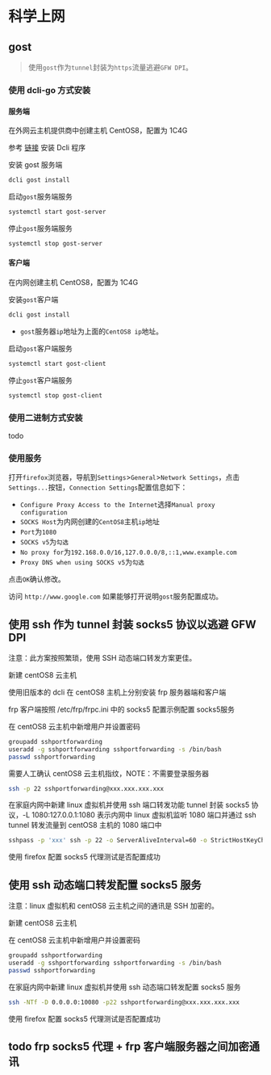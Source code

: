 # 科学上网



## gost

> 使用`gost`作为`tunnel`封装为`https`流量逃避`GFW DPI`。

### 使用 dcli-go 方式安装

#### 服务端

在外网云主机提供商中创建主机 CentOS8，配置为 1C4G

参考 <a href="/dcli/README.html" target="_blank">链接</a> 安装 Dcli 程序

安装 gost 服务端

```bash
dcli gost install
```

启动`gost`服务端服务

```bash
systemctl start gost-server
```

停止`gost`服务端服务

```bash
systemctl stop gost-server
```



#### 客户端

在内网创建主机 CentOS8，配置为 1C4G

安装`gost`客户端

```bash
dcli gost install
```

- `gost`服务器`ip`地址为上面的`CentOS8 ip`地址。

启动`gost`客户端服务

```bash
systemctl start gost-client
```

停止`gost`客户端服务

```bash
systemctl stop gost-client
```



### 使用二进制方式安装

todo



### 使用服务

打开`firefox`浏览器，导航到`Settings`>`General`>`Network Settings`，点击`Settings...`按钮，`Connection Settings`配置信息如下：

- `Configure Proxy Access to the Internet`选择`Manual proxy configuration`
- `SOCKS Host`为内网创建的`CentOS8`主机`ip`地址
- `Port`为`1080`
- `SOCKS v5`为`勾选`
- `No proxy for`为`192.168.0.0/16,127.0.0.0/8,::1,www.example.com`
- `Proxy DNS when using SOCKS v5`为`勾选`

点击`OK`确认修改。

访问 `http://www.google.com` 如果能够打开说明`gost`服务配置成功。



## 使用 ssh 作为 tunnel 封装 socks5 协议以逃避 GFW DPI

注意：此方案按照繁琐，使用 SSH 动态端口转发方案更佳。

新建 centOS8 云主机

使用旧版本的 dcli 在 centOS8 主机上分别安装 frp 服务器端和客户端

frp 客户端按照 /etc/frp/frpc.ini 中的 socks5 配置示例配置 socks5服务

在 centOS8 云主机中新增用户并设置密码

```sh
groupadd sshportforwarding
useradd -g sshportforwarding sshportforwarding -s /bin/bash
passwd sshportforwarding
```

需要人工确认 centOS8 云主机指纹，NOTE：不需要登录服务器

```sh
ssh -p 22 sshportforwarding@xxx.xxx.xxx.xxx
```

在家庭内网中新建 linux 虚拟机并使用 ssh 端口转发功能 tunnel 封装 socks5 协议，-L 1080:127.0.0.1:1080 表示内网中 linux 虚拟机监听 1080 端口并通过 ssh tunnel 转发流量到 centOS8 主机的 1080 端口中

```sh
sshpass -p 'xxx' ssh -p 22 -o ServerAliveInterval=60 -o StrictHostKeyChecking=no -gNTf -L 1080:127.0.0.1:1080 sshportforwarding@xxx.xxx.xxx.xxx 2> /tmp/rc.local.log
```

使用 firefox 配置 socks5 代理测试是否配置成功



## 使用 ssh 动态端口转发配置 socks5 服务

注意：linux 虚拟机和 centOS8 云主机之间的通讯是 SSH 加密的。

新建 centOS8 云主机

在 centOS8 云主机中新增用户并设置密码

```sh
groupadd sshportforwarding
useradd -g sshportforwarding sshportforwarding -s /bin/bash
passwd sshportforwarding
```

在家庭内网中新建 linux 虚拟机并使用 ssh 动态端口转发配置 socks5 服务

```sh
ssh -NTf -D 0.0.0.0:10080 -p22 sshportforwarding@xxx.xxx.xxx.xxx
```

使用 firefox 配置 socks5 代理测试是否配置成功



## todo frp socks5 代理 + frp 客户端服务器之间加密通讯